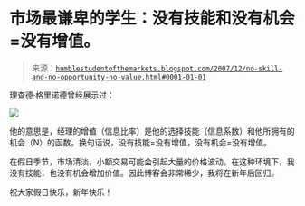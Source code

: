 <!--yml

分类：未分类

date: 2024-05-18 01:15:24

-->

# 市场最谦卑的学生：没有技能和没有机会=没有增值。

> 来源：[`humblestudentofthemarkets.blogspot.com/2007/12/no-skill-and-no-opportunity-no-value.html#0001-01-01`](https://humblestudentofthemarkets.blogspot.com/2007/12/no-skill-and-no-opportunity-no-value.html#0001-01-01)

理查德·格里诺德曾经展示过：

![](https://blogger.googleusercontent.com/img/b/R29vZ2xl/AVvXsEgXu57frUba_dA5tgRGFHX9_Rjc2xPy68d6uHlx0RSpYx8c7wK5qcKfXLhA7kxV_lerlEopJxYnfFIfzG-HETLVZMtGbcxYT30qe4kWGVmyfHo_60mquCFzwnfHijvcOnp2pR2UVmRWIcbH/s1600-h/Grinold.jpg)

他的意思是，经理的增值（信息比率）是他的选择技能（信息系数）和他所拥有的机会（N）的函数。换句话说，没有技能=没有增值，没有机会=没有增值。

在假日季节，市场清淡，小额交易可能会引起大量的价格波动。在这种环境下，我没有技能，也没有机会增加价值。因此博客会非常稀少，我将在新年后回归。

祝大家假日快乐，新年快乐！
